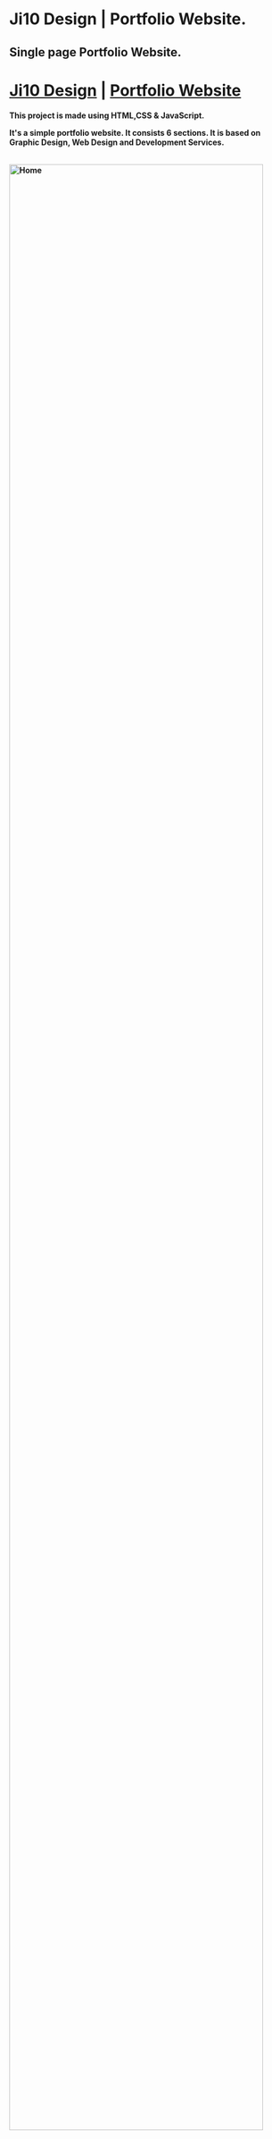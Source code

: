 # Ji10 Design | Portfolio Website.
##  Single page Portfolio Website. 

# <b> [Ji10 Design](https://jitenraj.github.io/Ji10-Design.github.io/) | [Portfolio Website](https://jitenraj.github.io/Ji10-Design.github.io/) <b>

This project is made using HTML,CSS &amp; JavaScript.

It's a simple portfolio website. It consists 6 sections.
It is based on Graphic Design, Web Design and Development Services.
<br><br>

<img src="https://github.com/ji10raj/Single-Page-Portfolio-Website/blob/main/Screenshots/Home.PNG" width=95% alt="Home">
<img src="https://github.com/ji10raj/Single-Page-Portfolio-Website/blob/main/Screenshots/Services.PNG" width=95% alt="Services">
<img src="https://github.com/ji10raj/Single-Page-Portfolio-Website/blob/main/Screenshots/projects.PNG" width=95% alt="Projects">
<img src="https://github.com/ji10raj/Single-Page-Portfolio-Website/blob/main/Screenshots/about.PNG" width=95% alt="About">
<img src="https://github.com/ji10raj/Single-Page-Portfolio-Website/blob/main/Screenshots/contact.PNG" width=95% alt="Contact">
<img src="https://github.com/ji10raj/Single-Page-Portfolio-Website/blob/main/Screenshots/footer.png" width=95% alt="Footer">
<br><br>

<b>Coded and Designed by [Jiten](https://github.com/Ji10raj) </b>

